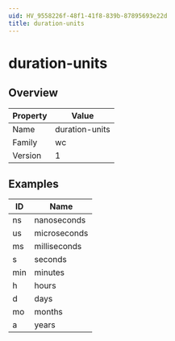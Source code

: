 ```yaml
---
uid: HV_9558226f-48f1-41f8-839b-87895693e22d
title: duration-units
---
```


# duration-units

## Overview

Property|Value
---|--- 
Name|duration-units 
Family|wc 
Version|1

## Examples

ID|Name
---|--- 
ns|nanoseconds 
us|microseconds 
ms|milliseconds 
s|seconds 
min|minutes 
h|hours 
d|days 
mo|months 
a|years